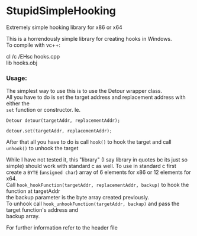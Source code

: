 # StupidSimpleHooking
Extremely simple hooking library for x86 or x64


This is a horrendously simple library for creating hooks in Windows.  
To compile with vc++: 
  
cl /c /EHsc hooks.cpp  
lib hooks.obj
  
  
  
### Usage:  
The simplest way to use this is to use the Detour wrapper class.  
All you have to do is set the target address and replacement address with either the  
`set` function or constructor. Ie.  
```
Detour detour(targetAddr, replacementAddr);

detour.set(targetAddr, replacementAddr);
```
After that all you have to do is call `hook()` to hook the target and call
`unhook()` to unhook the target
  
  
While I have not tested it, this "library" (I say library in quotes bc its just so simple)
should work with standard c as well. To use in standard c first create a `BYTE` (`unsigned char`)
array of 6 elements for x86 or 12 elements for x64.  
Call `hook_hookFunction(targetAddr, replacementAddr, backup)` to hook the function at targetAddr  
the backup parameter is the byte array created previously.  
To unhook call `hook_unhookFunction(targetAddr, backup)` and pass the target function's address and  
backup array.
  
For further information refer to the header file
